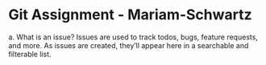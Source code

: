 # Git Assignment - Mariam-Schwartz

a. What is an issue?
Issues are used to track todos, bugs, feature requests, and more. As issues are created, they’ll appear here in a searchable and filterable list.

